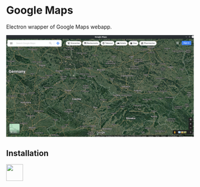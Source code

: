 <h1>Google Maps</h1>
<p>Electron wrapper of Google Maps webapp.</p>
<img src=https://github.com/vikdevelop/googlemaps/blob/main/screenshots/googlemaps-flatpak.png>

<h2>Installation</h2>
<a href="https://github.com/vikdevelop/googlemaps/releases/download/1.arch/googlemaps-1.arch-1-any.pkg.tar.zst"><img src=https://upload.wikimedia.org/wikipedia/commons/thumb/a/a5/Archlinux-icon-crystal-64.svg/1200px-Archlinux-icon-crystal-64.svg.png width=45 height=45></a>
